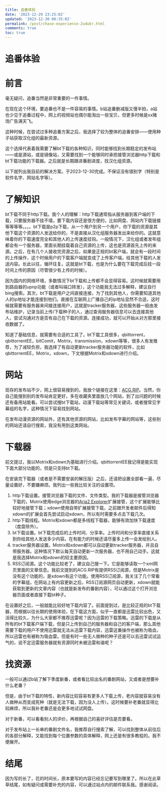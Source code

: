 ```yaml
---
title: 追番体验
date: '2023-12-29 23:25:02'
updated: '2023-12-30 00:35:02'
permalink: /post/chase-experience-2udw5r.html
comments: true
toc: true
---
```




# 追番体验

# 前言

毫无疑问，追番当然是非常重要的一件事情。

在现在这个环境，要追番也不是一件容易的事情。b站追番删减版又慢半拍，a站也少见于追番过程中，网上的视频站也偶尔能淘出一些宝贝，但更多时候是xx赌场广告满天飞。

这种时候，在尝试过多种追番方案之后，我选择了较为整体的追番安排——使用种子站获取汉化组的最新资源。

这个选择代表着我需要了解bt下载的各种知识，同时能够找到长期稳定的发布站——或是源站，或是镜像站，又需要找到一个能够同时承担接管浏览器http下载和bt下载功能的下载器。之后就是长期跟进番剧进度，找汉化组资源。

以下就列出我目前的解决方案。于2023-12-30完成。不保证没有错别字（特别是软件名字、网站名字等）。

# 了解知识

bt下载不同于http下载。我个人的理解：http下载通常指从服务器到客户端的下载，只要服务器不挂不墙，要下载内容还是很方便的，比如网盘、网站内下载链接等等等等。。。。bt下载是p2p下载，从一个用户到另一个用户，你下载的资源是其他下载这个资源的人发送给你的，不是直接从汉化组服务器发出来给你的。这就意味着你的下载速度完全和其他人的上传速度挂钩。一般情况下，汉化组或者发布组都会有一个服务器，里面长期挂载着自己资源的上传，这也是资源首先上传的来源。之后，在有几个人接收完资源之后，如果是正规的bt客户端，就会有一段时间的上传操作，这个时候用户的下载客户端就变成了上传客户端，给其他下载的人发送内容。长此以往，循环往复。这就是bt下载，也是为什么要在下载完成后挂一段时间上传的原因（尽管很少有上传的时候）。

因为国内的网络环境，多数情况下bt下载和上传都不会显得容易。这时候就需要用到路由器的upnp功能（或者叫端口转发），这个功能我无法过多解释，建议自行bing搜索。其次，bt下载是用户之间直接连接，为了找到其他人，你需要知道其他人的ip地址才能连接到他们。直接在互联网上广播自己的ip地址显然不合适，这时候就需要有服务器来间接连接用户，这就是tracker服务器，这些服务器一般由发布站维护，记录当前上传/下载种子的人，通过查询服务器信息可以去连接其他人，尝试沟通对方是否有自己在下载的资源。连接成功，就可以开始从对方那里接收数据了。

知道了基础信息，就需要有合适的工具了。bt下载工具很多，qbittorrent，qbittorrentEE，bitComit，Motrix，transmission，xdown等等，很多人有发推荐，为了减轻负担，我选择了有自动更新tracker服务器功能的软件，比如qbittorrentEE，Motrix，xdown，下文根据Motrix和xdown进行介绍。

# 网站

现存的发布站不少，网上很容易搜到的，我放个链接在这里：[ACG.RIP](https://acgrip.art/ "ACG.RIP")。当然，你自己能搜到别的发布站肯定更好，多在收藏夹里面放几个网站，到了出问题的时候还有备用站能看。可以尝试搜bt下载站，动漫下载站等常见关键词，或者搜常见字幕组的名字，这种情况下容易找到网站。

在发布动漫资源的网站外，还有其他资源的网站，比如发布字幕的网站等，这些别的网站还请自行搜索，我没有用到这类网站。

# 下载器

前文提过，我以Motrix和xdown为基础进行介绍。qbittorrentEE我记得是能实现下面大部分功能的，但是只支持bt下载。

在安装完下载器（或者是不需要安装的解压版）之后，还请把设置全部看一遍，尽量设置好，不要嫌麻烦。我列出一些我比较关注的设置项。

1. http下载设置。接管浏览器下载的文件、文件类型。我的下载器是接管浏览器下载的，Motrix使用edge浏览器的[Aria2 Explorer](https://microsoftedge.microsoft.com/addons/detail/jjfgljkjddpcpfapejfkelkbjbehagbh "Aria2 Explorer")扩展接管，这个扩展能够比较好地接管下载；xdown使用自带扩展接管下载，之前跟开发者邮件后得知xdown的扩展会首先尝试启动xdown，所以有时需要多点击下载几次。
2. http下载线程。Motrix和xdown都是多线程下载器，能够有效加快下载速度（度盘除外）。
3. bt下载设置。bt下载完成后的上传时间、分享率。上传时间和分享率直接关系到你给其他人发送多少内容。在有能力的时候还请尽量多上传一会发给别人。
4. tracker服务器设置。Motrix和xdown都可以自动更新tracker服务器，并且自带服务器。这种情况下默认每天自动更新一次服务器，也不用自己动手。这就是我选择Motrix和xdown的较主要原因。
5. RSS订阅源。这个功能比较老了，建议自己搜一下。它是能够读取一个xml网页里面的文章信息。我前文提到的ACG.RIP有提供RSS订阅源，但是Motrix是没有这个功能的，是xdown有这个功能。使用RSS订阅源，我关注了几个常看的字幕组，在网站上有内容更新之后，RSS订阅源网页自动更新，xdown就能获取到更新的文章内容（也就是新发布的番剧内容），可以通过这个打开浏览器页面或者直接下载bt种子。

在设置好之后，一般就能比较好地下载内容了。前面提到过，是比较正规的bt下载器，而根据以往长期的使用体验，在下载这方面，似乎一直都是迅雷比较出色，又活得比较久，为什么大家都不推荐迅雷呢？因为迅雷的下载策略。迅雷的下载是从所有的bt下载客户端下载，但是只上传到自己的服务器和自己的客户端，那么其他需要下载的用户不使用迅雷就无法从迅雷下载内容，迅雷这番操作也被称为吸血，所以迅雷也有被称为吸血雷。但是有时一些无人做种的种子还是可以去迅雷试试运气的，说不定迅雷服务器就有资源同时未被迅雷和谐呢？

# 找资源

一般可以通过b站了解下季度新番，或者看比较出名的番剧网站，又或者是想要补什么老番？

但是，由于bt下载的特性，新内容比较容易有更多人下载上传，老内容就容易没有人做种从而变成死种（就是无法下载，因为没人上传）。这时候要补老番就显得比较麻烦，所以我补老番还是会更多地试试网盘。

对于新番，可以看看别人的评价，再根据自己的喜好评估是否要看。

对于发布站上一长串的番剧文件名，我推荐自行搜索了解，可以找到整体从前往后的各部分解释，又能找到每个位置参数的具体解释，网上还是有很多教程的。我不便展开。

# 结尾

因为写的长了，花的时间长，原本要写的内容已经忘记要写到哪里了。所以在此草草结尾，如有疑问或需要补充的内容，可以通过站点内的邮件联系我。感谢阅读。
